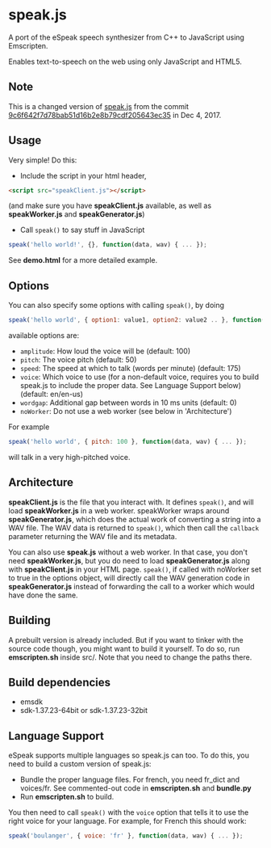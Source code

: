 speak.js
========

A port of the eSpeak speech synthesizer from C++ to JavaScript using Emscripten.

Enables text-to-speech on the web using only JavaScript and HTML5.

Note
----

This is a changed version of [speak.js](https://github.com/kripken/speak.js) from the commit [9c6f642f7d78bab51d16b2e8b79cdf205643ec35](https://github.com/kripken/speak.js/commit/9c6f642f7d78bab51d16b2e8b79cdf205643ec35) in Dec 4, 2017.

Usage
-----

Very simple! Do this:

 * Include the script in your html header,

```html
<script src="speakClient.js"></script>
```

   (and make sure you have **speakClient.js** available, as well as
   **speakWorker.js** and **speakGenerator.js**)

 * Call `speak()` to say stuff in JavaScript

```js
speak('hello world!', {}, function(data, wav) { ... });
```

See **demo.html** for a more detailed example.


Options
-------

You can also specify some options with calling `speak()`, by doing

```js
speak('hello world', { option1: value1, option2: value2 .. }, function(data, wav) { ... });
```

available options are:

 * `amplitude`: How loud the voice will be (default: 100)
 * `pitch`: The voice pitch (default: 50)
 * `speed`: The speed at which to talk (words per minute) (default: 175)
 * `voice`: Which voice to use (for a non-default voice, requires you to
          build speak.js to include the proper data. See Language Support
          below) (default: en/en-us)
 * `wordgap`: Additional gap between words in 10 ms units (default: 0)
 * `noWorker`: Do not use a web worker (see below in 'Architecture')

For example

```js
speak('hello world', { pitch: 100 }, function(data, wav) { ... });
```

will talk in a very high-pitched voice.


Architecture
------------

**speakClient.js** is the file that you interact with. It defines `speak()`, and
will load **speakWorker.js** in a web worker. speakWorker wraps around
**speakGenerator.js**, which does the actual work of converting a string into
a WAV file. The WAV data is returned to `speak()`, which then call the `callback`
parameter returning the WAV file and its metadata.

You can also use **speak.js** without a web worker. In that case, you don't
need **speakWorker.js**, but you do need to load **speakGenerator.js** along
with **speakClient.js** in your HTML page. `speak()`, if called with noWorker
set to true in the options object, will directly call the WAV generation
code in **speakGenerator.js** instead of forwarding the call to a worker
which would have done the same.


Building
--------

A prebuilt version is already included. But if you want to tinker with the
source code though, you might want to build it yourself. To do so, run
**emscripten.sh** inside src/. Note that you need to change the paths there.


Build dependencies
------------------

* emsdk
* sdk-1.37.23-64bit or sdk-1.37.23-32bit

Language Support
----------------

eSpeak supports multiple languages so speak.js can too. To do this, you
need to build a custom version of speak.js:

 * Bundle the proper language files. For french, you need fr_dict and voices/fr.
   See commented-out code in **emscripten.sh** and **bundle.py**
 * Run **emscripten.sh** to build.

You then need to call `speak()` with the `voice` option that tells it to use the
right voice for your language. For example, for French this should work:

```js
speak('boulanger', { voice: 'fr' }, function(data, wav) { ... });
```


